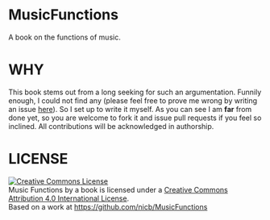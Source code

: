 # MusicFunctions

A book on the functions of music.

# WHY

This book stems out from a long seeking for such an argumentation. Funnily
enough, I could not find any (please feel free to prove me wrong by writing an
issue [here](https://github.com/nicb/MusicFunctions/issues)). So I set up to write it myself.
As you can see I am **far** from done yet, so you are welcome to fork it and
issue pull requests if you feel so inclined. All contributions will be
acknowledged in authorship.

# LICENSE

<a rel="license" href="http://creativecommons.org/licenses/by/4.0/"><img
alt="Creative Commons License" style="border-width:0"
src="https://i.creativecommons.org/l/by/4.0/88x31.png" /></a><br /><span
xmlns:dct="http://purl.org/dc/terms/" href="http://purl.org/dc/dcmitype/Text"
property="dct:title" rel="dct:type">Music Functions</span> by <span
xmlns:cc="http://creativecommons.org/ns#" property="cc:attributionName">a
book</span> is licensed under a <a rel="license"
href="http://creativecommons.org/licenses/by/4.0/">Creative Commons
Attribution 4.0 International License</a>.<br />Based on a work at <a
xmlns:dct="http://purl.org/dc/terms/"
href="https://github.com/nicb/MusicFunctions"
rel="dct:source">https://github.com/nicb/MusicFunctions</a>
